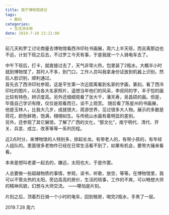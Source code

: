 ```yaml
---
title: 南宁博物馆游记
tags:
  - 数码
categories:
  - 生活流水账
date: 2019-7-28 21:21:08
---
```


前几天和罗工讨论商量去博物馆看西泠印社书画展，周六上半天班，而且离那边也不远，计划下班之后去，不过罗工今天有事，于是我就一个人骑电车去了。
<!-- more -->

中午下班后，打卡，就直接过去了，天气非常火热，包里装了2瓶水。大概半小时就到博物馆了，其时人不多，到门口，工作人员叫我拿身份证放到机器上识别，然后人脸识别，顺利通过。  
首先去了西泠印社参观，这是平生第一次近距离看到名家的字画，篆刻。看了西泠印社的图片，以及各大名家照片，遥想当年他们的风采，李叔同的字，丰子恺的画比较有特色，辨识度高。另外还细细观看了张大千，潘天寿，吴昌硕的画。但是，毕竟自己学识有限，仅仅是观看而已，谈不上观赏。
随后看了陈星州的书画展，他是玉林人，比我大几岁，成就很大，周游世界，见过很多大人物。展示的多数是荷花，颜色鲜艳，饱满，栩栩如生。与传统山水画有着明显的差别。  
另外，还参观了其它展馆，了解了广西的文化，“那文化”，南宁明代、清代、开关、兵变、成立、改革等等一系列历程。  

近2点时分，来博物馆的人特别多，排起长龙。有带老人的，有带小孩的，有年经人组队的。里面很多老物件已经在日常生活看不到了，如果有机会，要带大锤来看看。

本来是想叫老婆一起去的，嫌远，太阳也大，于是作罢。

人总要做一些超越物质的事情，参观，读书，听歌，放空，等等。在博物馆里，我可以不管炎热的太阳，旁边高高的房价，生活的琐事，工作的不爽，可以畅想大师的精神风貌，幻想与大师交流。
——哪怕是片刻。

片刻之后，顶着烈日骑一个小时的电车，回到租房，喝完2瓶水，手黑了一层。

2019.7.28 周六